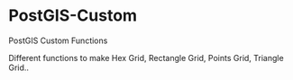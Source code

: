 # PostGIS-Custom
PostGIS Custom Functions

Different functions to make Hex Grid, Rectangle Grid, Points Grid, Triangle Grid..
